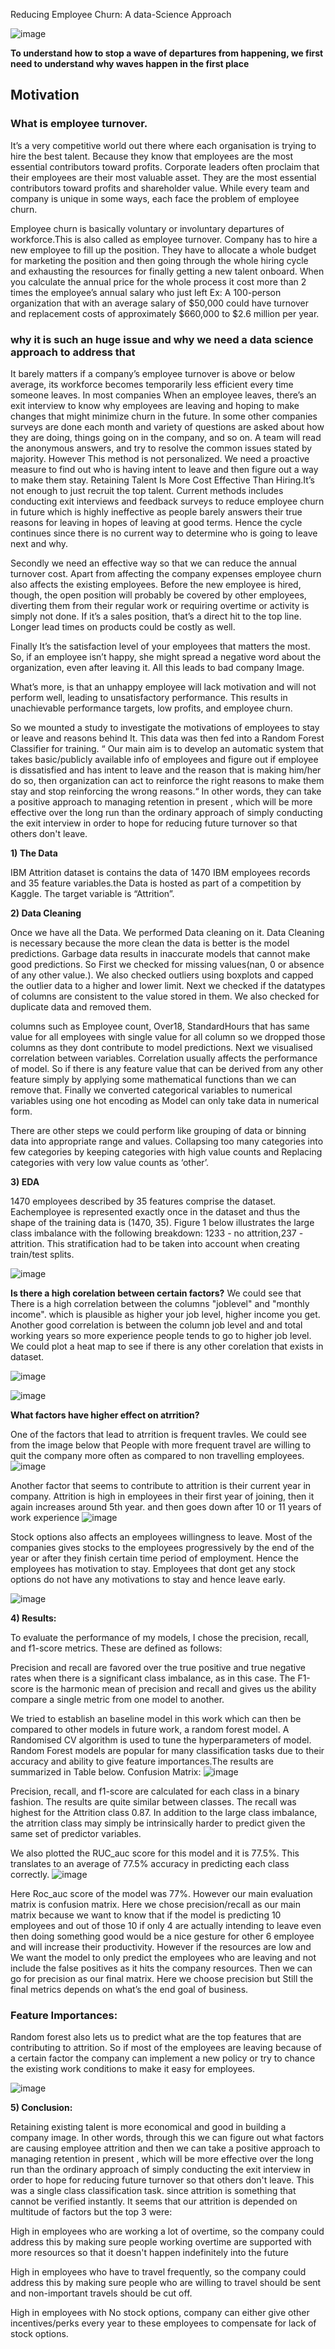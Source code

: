 Reducing Employee Churn: A data-Science Approach

![image](https://user-images.githubusercontent.com/17712770/116509418-1b26c680-a878-11eb-8b03-7553391902fa.png)

**To understand how to stop a wave of departures from happening, 
we first need to understand why waves happen in the first place**

## Motivation

### What is employee turnover. 

It’s a very competitive world out there where each organisation is trying to hire the best talent. Because they know that employees are the most essential contributors toward profits. Corporate leaders often proclaim that their employees are their most valuable asset. They are the most essential contributors toward profits and shareholder value. While every team and company is unique in some ways, each face the problem of employee churn. 

Employee churn is basically voluntary or involuntary departures of workforce.This is also called as employee turnover. Company has to hire a new employee to fill up the position. They have to allocate a whole budget for marketing the position and then going through the whole hiring cycle and exhausting the resources for finally getting a new talent onboard. When you calculate the annual price for the whole process it cost more than 2 times the employee’s annual salary who just left Ex: A 100-person organization that with an average salary of $50,000 could have turnover and replacement costs of approximately $660,000 to $2.6 million per year.

### why it is such an huge issue and why we need a data science approach to address that
It barely matters if a company’s employee turnover is above or below average, its workforce becomes temporarily less efficient every time someone leaves. In most companies When an employee leaves, there’s an exit interview to know why employees are leaving and hoping to make changes that might minimize churn in the future. In some other companies surveys are done each month and variety of questions are asked about how they are doing, things going on in the company, and so on. A team will read the anonymous answers, and try to resolve the common issues stated by majority. However This method is not personalized. We need a proactive measure to find out who is having intent to leave and then figure out a way to make them stay. Retaining Talent Is More Cost Effective Than Hiring.It’s not enough to just recruit the top talent. Current methods includes conducting exit interviews and feedback surveys to reduce employee churn in future which is highly ineffective as people barely answers their true reasons for leaving in hopes of leaving at good terms. Hence the cycle continues since there is no current way to determine who is going to leave next and why. 

Secondly we need an effective way so that we can reduce the annual turnover cost. Apart from affecting the company expenses employee churn also affects the existing employees. Before the new employee is hired, though, the open position will probably be covered by other employees, diverting them from their regular work or requiring overtime or activity is simply not done. If it’s a sales position, that’s a direct hit to the top line. Longer lead times on products could be costly as well. 

Finally It’s the satisfaction level of your employees that matters the most. So, if an employee isn’t happy, she might spread a negative word about the organization, even after leaving it. All this leads to bad company Image.

What’s more, is that an unhappy employee will lack motivation and will not perform well, leading to unsatisfactory performance. This results in unachievable performance targets, low profits, and employee churn. 

So we mounted a study to investigate the motivations of employees to stay or leave and reasons behind It. This data was then fed into a Random Forest Classifier for training. 
“ Our main aim is to develop an automatic system that takes basic/publicly available info of employees and figure out if employee is dissatisfied and has intent to leave and the reason that is making him/her do so, then organization can act to reinforce the right reasons to make them stay and stop reinforcing the wrong reasons.“ In other words, they can take a positive approach to managing retention in present , which will be more effective over the long run than the ordinary approach of  simply conducting the exit interview in order to hope for  reducing future turnover so that others don't leave. 

**1) The Data**

IBM Attrition dataset is contains the data of 1470 IBM employees records and 35 feature variables.the Data is hosted as part of a competition by Kaggle. The target variable is “Attrition”.

**2) Data Cleaning**

Once we have all the Data. We performed Data cleaning on it. Data Cleaning is necessary because the more clean the data is better is the model predictions. Garbage  data results in inaccurate models that cannot make good predictions. So First we checked for missing values(nan, 0 or absence of any other value.). We also checked outliers using boxplots and capped the outlier data to a higher and lower limit. Next we checked if the datatypes of columns are consistent to the value stored in them. We also checked for duplicate data and removed them. 

columns such as Employee count, Over18, StandardHours that has same value for all employees with single value for all column so we dropped those columns as they dont contribute to model predictions. Next we visualised correlation between variables. Correlation usually affects the performance of model. So if there is any feature value that can be derived from any other feature simply by applying some mathematical functions than we can remove that. Finally we converted categorical variables to numerical variables using one hot encoding as Model can only take data in numerical form. 

There are other steps we could perform like grouping of data or binning data into appropriate range and values. Collapsing too many categories into few categories by keeping categories with high value counts and Replacing categories with very low value counts as ‘other’. 

**3) EDA**

1470 employees described by 35 features comprise the dataset. Eachemployee is represented exactly once in the dataset and thus the shape of the training data is (1470, 35). Figure 1 below illustrates the large class imbalance with the following breakdown: 1233 - no attrition,237 - attrition. This stratification had to be taken into account when creating train/test splits.

![image](https://user-images.githubusercontent.com/17712770/132645614-f47c9d18-96e5-42e6-bc41-65a85e05c687.png)

**Is there a high corelation between certain factors?**
We could see that There is a high correlation between the columns "joblevel" and "monthly income". which is plausible as higher your job level, higher income you get. Another good correlation is between the column job level and and total working years so more experience people tends to go to higher job level. We could plot a heat map to see if there is any other corelation that exists in dataset.

![image](https://user-images.githubusercontent.com/17712770/116511548-73ab9300-a87b-11eb-8526-bd2c5501d5be.png)

![image](https://user-images.githubusercontent.com/17712770/116511612-8b831700-a87b-11eb-990f-eee3bca215e7.png)

**What factors have higher effect on atrrition?**

One of the factors that lead to atrrition is frequent travles. We could see from the image below that People with more frequent travel are willing to quit the company more often as compared to non travelling employees. 
![image](https://user-images.githubusercontent.com/17712770/132648828-03692852-add0-4800-80e2-695f47e31d63.png)

Another factor that seems to contribute to attrition is their current year in company. Attrition is high in employees in their first year of joining, then it again increases around 5th year. and then goes down after 10 or 11 years of work experience
![image](https://user-images.githubusercontent.com/17712770/132649193-b31ea834-29e0-45b5-9ad9-09c38be7f0b5.png)

Stock options also affects an employees willingness to leave. Most of the companies gives stocks to the employees progressively by the end of the year or after they finish certain time period of employment. Hence the employees has motivation to stay. Employees that dont get any stock options do not have any motivations to stay and hence leave early. 

![image](https://user-images.githubusercontent.com/17712770/132649327-d425e162-91b9-49cf-93ad-0dca30292e67.png)

**4) Results:**

To evaluate the performance of my models, I chose the precision, recall, and f1-score metrics. These are defined as follows:

Precision and recall are favored over the true positive and true negative rates when there is a significant class imbalance, as in this case. The F1-score is the harmonic mean of precision and recall and gives us the ability compare a single metric from one model to another.

We tried to establish an baseline model in this work which can then be compared to other models in future work, a random forest model. A Randomised CV algorithm is used to tune the hyperparameters of model. Random Forest models are popular for many classification tasks due to their accuracy and ability to give feature importances.The results are summarized in Table below.
Confusion Matrix: 
![image](https://user-images.githubusercontent.com/17712770/133558724-bc29d174-147b-4540-91ad-e166423dc255.png)

Precision, recall, and f1-score are calculated for each class in a binary fashion. The results are quite similar between classes. The recall was highest for the Attrition class 0.87. In addition to the large class imbalance, the atrrition class may simply be intrinsically harder to predict given the same set of predictor variables.

We also plotted the RUC_auc score for this model and it is 77.5%. This translates to an average of 77.5% accuracy in predicting each class correctly.
![image](https://user-images.githubusercontent.com/17712770/116512151-6e9b1380-a87c-11eb-8f5f-07881af60e3e.png)

Here Roc_auc score of the model was 77%. However our main evaluation matrix is confusion matrix. Here we chose precision/recall as our main matrix because we want to know that if the model is predicting 10 employees and out of those 10 if only 4 are actually intending to leave even then doing something good would be a nice gesture for other 6 employee and will increase their productivity. However if the resources are low and We want the model to only predict the employees who are leaving and not include the false positives as it hits the company resources. Then we can go for precision as our final matrix. Here we choose precision but Still the final metrics depends on what’s the end goal of business.

### Feature Importances:

Random forest also lets us to predict what are the top features that are contributing to attrition. So if most of the employees are leaving because of a certain factor the company can implement a new policy or try to chance the existing work conditions to make it easy for employees.

![image](https://user-images.githubusercontent.com/17712770/116514368-c6874980-a87f-11eb-9427-c92653498029.png)

**5) Conclusion:**

Retaining existing talent is more  economical and good in building a company image. In other words, through this we can figure out what factors are causing employee attrition and then we can take a positive approach to managing retention in present , which will be more effective over the long run than the ordinary approach of  simply conducting the exit interview in order to hope for  reducing future turnover so that others don't leave. This was a single class classification task. since attrition is something that cannot be verified instantly. It seems that our attrition is depended on multitude of factors but the top 3 were:

High in employees who are working a lot of overtime, so the company could address this by making sure people working overtime are supported with more resources so that it doesn't happen indefinitely into the future

High in employees who have to travel frequently, so the company could address this by making sure people who are willing to travel should be sent and non-important travels should be cut off.

High in employees with No stock options, company can either give other incentives/perks every year to these employees to compensate for lack of stock options.







